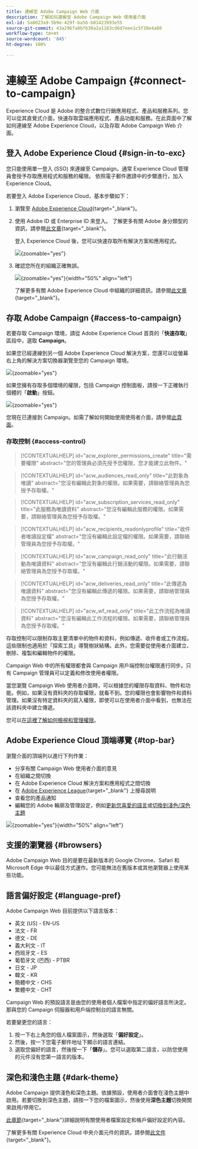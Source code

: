 ```yaml
---
title: 連線至 Adobe Campaign Web 介面
description: 了解如何連線至 Adobe Campaign Web 使用者介面
exl-id: 5a8023a9-5b9e-429f-ba56-b01423993e55
source-git-commit: 43a296fa8bf630a2a1183cd6d7eee1c5f38e4a80
workflow-type: tm+mt
source-wordcount: '845'
ht-degree: 100%

---
```


# 連線至 Adobe Campaign {#connect-to-campaign}

Experience Cloud 是 Adobe 的整合式數位行銷應用程式、產品和服務系列。您可以從其直覺式介面，快速存取雲端應用程式、產品功能和服務。在此頁面中了解如何連線至 Adobe Experience Cloud，以及存取 Adobe Campaign Web 介面。

## 登入 Adobe Experience Cloud {#sign-in-to-exc}

您只能使用單一登入 (SSO) 來連線至 Campaign。通常 Experience Cloud 管理員會授予存取應用程式和服務的權限。 依照電子郵件邀請中的步驟進行，加入 Experience Cloud。

若要登入 Adobe Experience Cloud，基本步驟如下：

1. 瀏覽至 [Adobe Experience Cloud](https://experience.adobe.com/){target="_blank"}。

1. 使用 Adobe ID 或 Enterprise ID 來登入。 了解更多有關 Adobe 身分類型的資訊，請參閱[此文章](https://helpx.adobe.com/tw/enterprise/using/identity.html){target="_blank"}。

   登入 Experience Cloud 後，您可以快速存取所有解決方案和應用程式。

   ![](assets/exc-home.png){zoomable="yes"}

1. 確認您所在的組織正確無誤。

   ![](assets/exc-orgs.png){zoomable="yes"}{width="50%" align="left"}

   了解更多有關 Adobe Experience Cloud 中組織的詳細資訊，請參閱[此文章](https://experienceleague.adobe.com/docs/core-services/interface/administration/organizations.html?lang=zh-hant){target="_blank"}。


## 存取 Adobe Campaign {#access-to-campaign}

若要存取 Campaign 環境，請從 Adobe Experience Cloud 首頁的「**快速存取**」區段中，選取 **Campaign**。

如果您已經連線到另一個 Adobe Experience Cloud 解決方案，您還可以從螢幕右上角的解決方案切換器瀏覽至您的 Campaign 環境。

![](assets/solution-switcher.png){zoomable="yes"}

如果您擁有存取多個環境的權限，包括 Campaign 控制面板，請按一下正確執行個體的「**啟動**」按鈕。

![](assets/launch-campaign.png){zoomable="yes"}

您現在已連接到 Campaign。如需了解如何開始使用使用者介面，請參閱[此頁面](user-interface.md)。

### 存取控制 {#access-control}

>[!CONTEXTUALHELP]
>id="acw_explorer_permissions_create"
>title="需要權限"
>abstract="您的管理員必須先授予您權限，您才能建立此物件。"

>[!CONTEXTUALHELP]
>id="acw_audiences_read_only"
>title="此對象為唯讀"
>abstract="您沒有編輯此對象的權限。如果需要，請聯絡管理員為您授予存取權。"

>[!CONTEXTUALHELP]
>id="acw_subscription_services_read_only"
>title="此服務為唯讀資料"
>abstract="您沒有編輯此服務的權限。如果需要，請聯絡管理員為您授予存取權。"

>[!CONTEXTUALHELP]
>id="acw_recipients_readonlyprofile"
>title="收件者唯讀設定檔"
>abstract="您沒有編輯此設定檔的權限。如果需要，請聯絡管理員為您授予存取權。"

>[!CONTEXTUALHELP]
>id="acw_campaign_read_only"
>title="此行銷活動為唯讀資料"
>abstract="您沒有編輯此行銷活動的權限。如果需要，請聯絡管理員為您授予存取權。"

>[!CONTEXTUALHELP]
>id="acw_deliveries_read_only"
>title="此傳遞為唯讀資料"
>abstract="您沒有編輯此傳遞的權限。如果需要，請聯絡管理員為您授予存取權。"

>[!CONTEXTUALHELP]
>id="acw_wf_read_only"
>title="此工作流程為唯讀資料"
>abstract="您沒有編輯此工作流程的權限。如果需要，請聯絡管理員為您授予存取權。"

存取控制可以限制存取主要清單中的物件和資料，例如傳遞、收件者或工作流程。這些限制也適用於「探索工具」導覽樹狀結構。此外，您需要從使用者介面建立、刪除、複製和編輯物件的權限。

Campaign Web 中的所有權限都會與 Campaign 用戶端控制台權限進行同步。只有 Campaign 管理員可以定義和修改使用者權限。

當您瀏覽 Campaign Web 使用者介面時，可以根據您的權限存取資料、物件和功能。例如，如果沒有資料夾的存取權限，就看不到。您的權限也會影響物件和資料管理。如果沒有特定資料夾的寫入權限，即使可以在使用者介面中看到，也無法在該資料夾中建立傳遞。

您可以[在這裡了解如何檢視和管理權限](permissions.md)。

## Adobe Experience Cloud 頂端導覽 {#top-bar}

瀏覽介面的頂端列以進行下列作業：

* 分享有關 Campaign Web 使用者介面的意見
* 在組織之間切換
* 在 Adobe Experience Cloud 解決方案和應用程式之間切換
* 在 [Adobe Experience League](https://experienceleague.adobe.com/docs/?lang=zh-hant){target="_blank"} 上搜尋說明
* 查看您的產品通知
* 編輯您的 Adobe 輪廓及管理設定，例如[更新您喜愛的語言](#language-pref)或[切換到淺色/深色主題](#dark-theme)

![](assets/do-not-localize/unified-shell.png){zoomable="yes"}{width="50%" align="left"}

## 支援的瀏覽器 {#browsers}

Adobe Campaign Web 目的是要在最新版本的 Google Chrome、Safari 和 Microsoft Edge 中以最佳方式運作。您可能無法在舊版本或其他瀏覽器上使用某些功能。

## 語言偏好設定 {#language-pref}

Adobe Campaign Web 目前提供以下語言版本：

* 英文 (US) - EN-US
* 法文 - FR
* 德文 - DE
* 義大利文 - IT
* 西班牙文 - ES
* 葡萄牙文 (巴西) - PTBR
* 日文 - JP
* 韓文 - KR
* 簡體中文 - CHS
* 繁體中文 - CHT


Campaign Web 的預設語言是由您的使用者個人檔案中指定的偏好語言所決定。那與您的 Campaign 伺服器和用戶端控制台的語言無關。

若要變更您的語言：

1. 按一下右上角您的個人檔案圖示，然後選取「**偏好設定**」。
1. 然後，按一下您電子郵件地址下顯示的語言連結。
1. 選取您偏好的語言，然後按一下「**儲存**」。您可以選取第二語言，以防您使用的元件沒有您第一語言的版本。

<!--
>[!CAUTION]
>
>If you plan to use [AI-powered contextual help](using-ai.md) capabilities, you must set your prefered language to English. Other languages are not supported.
>
-->

## 深色和淺色主題 {#dark-theme}

Adobe Campaign 提供淺色和深色主題。依據預設，使用者介面會在淺色主題中啟用。若要切換到深色主題，請按一下您的檔案圖示，然後使用&#x200B;**深色主題**&#x200B;切換開關來啟用/停用它。

[此章節](https://experienceleague.adobe.com/docs/core-services/interface/experience-cloud.html?lang=zh-hant#preferences){target="_blank"}詳細說明有關使用者檔案設定和帳戶偏好設定的內容。

了解更多有關 Experience Cloud 中央介面元件的資訊，請參閱[此文件](https://experienceleague.adobe.com/docs/core-services/interface/experience-cloud.html?lang=zh-hant){target="_blank"}。
